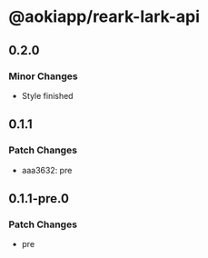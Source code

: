 # @aokiapp/reark-lark-api

## 0.2.0

### Minor Changes

- Style finished

## 0.1.1

### Patch Changes

- aaa3632: pre

## 0.1.1-pre.0

### Patch Changes

- pre
